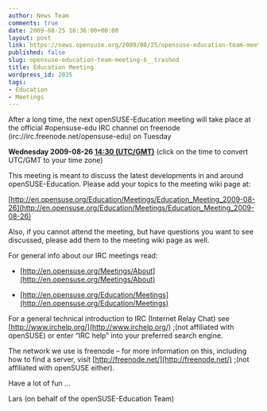 ```yaml
---
author: News Team
comments: true
date: 2009-08-25 16:36:00+00:00
layout: post
link: https://news.opensuse.org/2009/08/25/opensuse-education-team-meeting-6__trashed/
published: false
slug: opensuse-education-team-meeting-6__trashed
title: Education Meeting
wordpress_id: 2035
tags:
- Education
- Meetings
---
```


After a long time, the next openSUSE-Education meeting will take place at the official #opensuse-edu IRC channel on freenode (irc://irc.freenode.net/opensuse-edu) on Tuesday


**Wednesday 2009-08-26  [14:30 (UTC/GMT)](http://www.worldtimeserver.com/convert_time_in_UTC.aspx?y=2009&mo=08&d=26&h=14&mn=30)**
(click on the time to convert UTC/GMT to your time zone)


This meeting is meant to discuss the latest developments in and around openSUSE-Education. Please add your topics to the meeting wiki page at:


[http://en.opensuse.org/Education/Meetings/Education_Meeting_2009-08-26](http://en.opensuse.org/Education/Meetings/Education_Meeting_2009-08-26)


Also, if you cannot attend the meeting, but have questions you want to see discussed, please add them to the meeting wiki page as well.

For general info about our IRC meetings read:



	
  * [http://en.opensuse.org/Meetings/About](http://en.opensuse.org/Meetings/About)

	
  * [http://en.opensuse.org/Education/Meetings](http://en.opensuse.org/Education/Meetings)


For a general technical introduction to IRC (Internet Relay Chat) see [http://www.irchelp.org/](http://www.irchelp.org/) ;(not affiliated with openSUSE) or enter “IRC help” into your preferred search engine.

The network we use is freenode – for more information on this, including how to find a server, visit [http://freenode.net/](http://freenode.net/) ;(not affiliated with openSUSE either).

Have a lot of fun …

Lars (on behalf of the openSUSE-Education Team)
